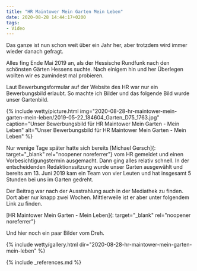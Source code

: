 ```yaml
---
title: "HR Maintower Mein Garten Mein Leben"
date: 2020-08-28 14:44:17+0200
tags:
- Video
---
```

Das ganze ist nun schon weit über ein Jahr her, aber trotzdem wird immer wieder danach gefragt.

Alles fing Ende Mai 2019 an, als der Hessische Rundfunk nach den schönsten Gärten Hessens suchte. Nach einigem hin und her Überlegen wollten wir es zumindest mal probieren.

Laut Bewerbungsformular auf der Website des HR war nur ein Bewerbungsbild erlaubt. So machte ich Bilder und das folgende Bild wurde unser Gartenbild.

{% include wetty/picture.html img="2020-08-28-hr-maintower-mein-garten-mein-leben/2019-05-22_184604_Garten_D75_1763.jpg" caption="Unser Bewerbungsbild für HR Maintower Mein Garten - Mein Leben" alt="Unser Bewerbungsbild für HR Maintower Mein Garten - Mein Leben" %}

Nur wenige Tage später hatte sich bereits [Michael Gersch]{: target="_blank" rel="noopener noreferrer"} vom HR gemeldet und einen Vorbesichtigungstermin ausgemacht. Dann ging alles relativ schnell. In der entscheidenden Redaktionssitzung wurde unser Garten ausgewählt und bereits am 13. Juni 2019 kam ein Team von vier Leuten und hat insgesamt 5 Stunden bei uns im Garten gedreht. 

Der Beitrag war nach der Ausstrahlung auch in der Mediathek zu finden. Dort aber nur knapp zwei Wochen. Mittlerweile ist er aber unter folgendem Link zu finden. 

[HR Maintower Mein Garten - Mein Leben]{: target="_blank" rel="noopener noreferrer"}

<!--more-->

Und hier noch ein paar Bilder vom Dreh.

{% include wetty/gallery.html dir="2020-08-28-hr-maintower-mein-garten-mein-leben" %}



{% include _references.md %}
